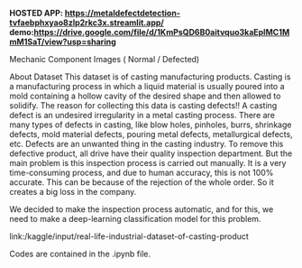 **HOSTED APP: https://metaldefectdetection-tvfaebphxyao8zlp2rkc3x.streamlit.app/**
**demo:https://drive.google.com/file/d/1KmPsQD6B0aitvquo3kaEpIMC1MmM1SaT/view?usp=sharing**

Mechanic Component Images ( Normal / Defected)

About Dataset This dataset is of casting manufacturing products. Casting is a manufacturing process in which a liquid material is usually poured into a mold containing a hollow cavity of the desired shape and then allowed to solidify. The reason for collecting this data is casting defects!! A casting defect is an undesired irregularity in a metal casting process. There are many types of defects in casting, like blow holes, pinholes, burrs, shrinkage defects, mold material defects, pouring metal defects, metallurgical defects, etc. Defects are an unwanted thing in the casting industry. To remove this defective product, all drive have their quality inspection department. But the main problem is this inspection process is carried out manually. It is a very time-consuming process, and due to human accuracy, this is not 100% accurate. This can be because of the rejection of the whole order. So it creates a big loss in the company.

We decided to make the inspection process automatic, and for this, we need to make a deep-learning classification model for this problem.

link:/kaggle/input/real-life-industrial-dataset-of-casting-product


Codes are contained in the .ipynb file.
